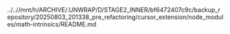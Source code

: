../..//mnt/h/ARCHIVE/.UNWRAP/D/STAGE2_INNER/bf6472407c9c/backup_repository/20250803_201338_pre_refactoring/cursor_extension/node_modules/math-intrinsics/README.md
